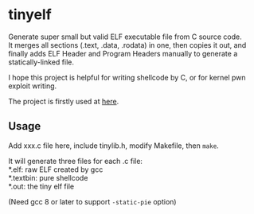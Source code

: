 # tinyelf

Generate super small but valid ELF executable file from C source code.  
It merges all sections (.text, .data, .rodata) in one, then copies it out, and finally adds ELF Header and Program Headers manually to generate a statically-linked file.  

I hope this project is helpful for writing shellcode by C, or for kernel pwn exploit writing.  

The project is firstly used at [here](https://github.com/hzqmwne/my-ctf-challenges/tree/master/0CTF_TCTF-2021-Finals/babalogin/src ).  

## Usage

Add xxx.c file here, include tinylib.h, modify Makefile, then `make`.  

It will generate three files for each .c file:  
\*.elf: raw ELF created by gcc  
\*.textbin: pure shellcode  
\*.out: the tiny elf file  

(Need gcc 8 or later to support `-static-pie` option)

